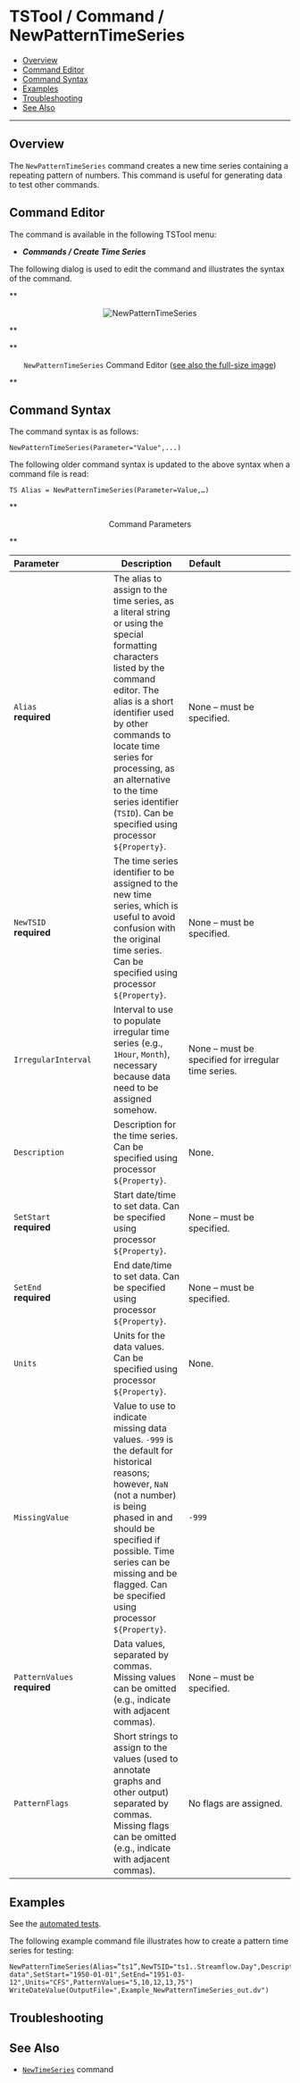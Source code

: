 # TSTool / Command / NewPatternTimeSeries #

*   [Overview](#overview)
*   [Command Editor](#command-editor)
*   [Command Syntax](#command-syntax)
*   [Examples](#examples)
*   [Troubleshooting](#troubleshooting)
*   [See Also](#see-also)

-------------------------

## Overview ##

The `NewPatternTimeSeries` command creates a new time series containing a repeating pattern of numbers.
This command is useful for generating data to test other commands.

## Command Editor ##

The command is available in the following TSTool menu:

*   ***Commands / Create Time Series***

The following dialog is used to edit the command and illustrates the syntax of the command.

**<p style="text-align: center;">
![NewPatternTimeSeries](NewPatternTimeSeries.png)
</p>**

**<p style="text-align: center;">
`NewPatternTimeSeries` Command Editor (<a href="../NewPatternTimeSeries.png">see also the full-size image</a>)
</p>**

## Command Syntax ##

The command syntax is as follows:

```text
NewPatternTimeSeries(Parameter="Value",...)
```
The following older command syntax is updated to the above syntax when a command file is read:

```text
TS Alias = NewPatternTimeSeries(Parameter=Value,…)
```

**<p style="text-align: center;">
Command Parameters
</p>**

|**Parameter**&nbsp;&nbsp;&nbsp;&nbsp;&nbsp;&nbsp;&nbsp;&nbsp;&nbsp;&nbsp;&nbsp;&nbsp;&nbsp;&nbsp;&nbsp;&nbsp;&nbsp;&nbsp;&nbsp;|**Description**|**Default**&nbsp;&nbsp;&nbsp;&nbsp;&nbsp;&nbsp;&nbsp;&nbsp;&nbsp;&nbsp;&nbsp;&nbsp;&nbsp;&nbsp;&nbsp;&nbsp;&nbsp;&nbsp;&nbsp;&nbsp;&nbsp;&nbsp;&nbsp;&nbsp;&nbsp;&nbsp;&nbsp;|
|--------------|-----------------|-----------------|
|`Alias`<br>**required**|The alias to assign to the time series, as a literal string or using the special formatting characters listed by the command editor.  The alias is a short identifier used by other commands to locate time series for processing, as an alternative to the time series identifier (`TSID`).  Can be specified using processor `${Property}`.|None – must be specified.|
|`NewTSID`<br>**required**|The time series identifier to be assigned to the new time series, which is useful to avoid confusion with the original time series.  Can be specified using processor `${Property}`.|None – must be specified.|
|`IrregularInterval`|Interval to use to populate irregular time series (e.g., `1Hour`, `Month`), necessary because data need to be assigned somehow.|None – must be specified for irregular time series.|
|`Description`|Description for the time series.  Can be specified using processor `${Property}`.|None.|
|`SetStart`<br>**required**|Start date/time to set data.  Can be specified using processor `${Property}`.|None – must be specified.|
|`SetEnd`<br>**required**|End date/time to set data.  Can be specified using processor `${Property}`.|None – must be specified.|
|`Units`|Units for the data values.  Can be specified using processor `${Property}`.|None.|
|`MissingValue`|Value to use to indicate missing data values.  `-999` is the default for historical reasons; however, `NaN` (not a number) is being phased in and should be specified if possible.  Time series can be missing and be flagged.  Can be specified using processor `${Property}`.|`-999`|
|`PatternValues`<br>**required**|Data values, separated by commas.  Missing values can be omitted (e.g., indicate with adjacent commas).|None – must be specified.|
|`PatternFlags`|Short strings to assign to the values (used to annotate graphs and other output) separated by commas.  Missing flags can be omitted (e.g., indicate with adjacent commas).|No flags are assigned.|

## Examples ##

See the [automated tests](https://github.com/OpenCDSS/cdss-app-tstool-test/tree/master/test/commands/NewPatternTimeSeries).

The following example command file illustrates how to create a pattern time series for testing:

```
NewPatternTimeSeries(Alias=”ts1”,NewTSID="ts1..Streamflow.Day",Description="Test data",SetStart="1950-01-01",SetEnd="1951-03-12",Units="CFS",PatternValues="5,10,12,13,75")
WriteDateValue(OutputFile=",Example_NewPatternTimeSeries_out.dv")
```

## Troubleshooting ##

## See Also ##

*   [`NewTimeSeries`](../NewTimeSeries/NewTimeSeries.md) command
